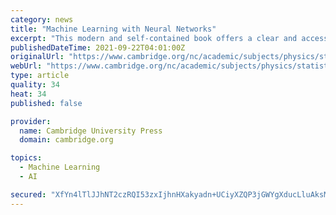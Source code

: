 ```yaml
---
category: news
title: "Machine Learning with Neural Networks"
excerpt: "This modern and self-contained book offers a clear and accessible introduction to the important topic of machine learning with neural networks. In addition to describing the mathematical principles of the topic,"
publishedDateTime: 2021-09-22T04:01:00Z
originalUrl: "https://www.cambridge.org/nc/academic/subjects/physics/statistical-physics/machine-learning-neural-networks-introduction-scientists-and-engineers?format=HB&isbn=9781108494939"
webUrl: "https://www.cambridge.org/nc/academic/subjects/physics/statistical-physics/machine-learning-neural-networks-introduction-scientists-and-engineers?format=HB&isbn=9781108494939"
type: article
quality: 34
heat: 34
published: false

provider:
  name: Cambridge University Press
  domain: cambridge.org

topics:
  - Machine Learning
  - AI

secured: "XfYn4lTlJJhNT2czRQI53zxIjhnHXakyadn+UCiyXZQP3jGWYgXducLluAksMmCcxpnj8TnlOE2a/x6RqpYPr2eh8V65bZxVDl908zCe2qBlx8/+Dx9Dk0zeMWk8MuVZU4dq2hAGLIhmV6uKo7YVH9iaVdG4/pWlDFbyI2tHJ2nar2dd8912D+/z1fP77qMQx2jWnicieAsIHX7/0hTmdogQPPkh0IsPYAL4zqR4yAYLU810hECDy005fwIzjj0hdgycyQXQREEQPYQDSZCcukOpmm8AFgTIjNoEMbThwu7wK3uiSDxn/4AO4V9VxhdwDJ8MiBC79CaI1tkUynYM2NITt1pQIz7SYO2hpwfjDA4=;en3eGtVNzNQp0p2qn0vLDQ=="
---
```


